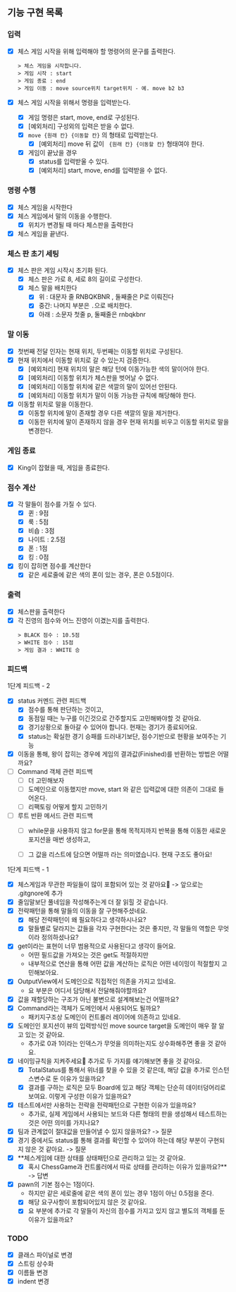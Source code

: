 ## 기능 구현 목록

### 입력

- [x] 체스 게임 시작을 위해 입력해야 할 명령어의 문구를 출력한다.
    ```text
  > 체스 게임을 시작합니다.
  > 게임 시작 : start
  > 게임 종료 : end
  > 게임 이동 : move source위치 target위치 - 예. move b2 b3
    ```

- [x] 체스 게임 시작을 위해서 명령을 입력받는다.
    - [x] 게임 명령은 start, move, end로 구성된다.
    - [x] [예외처리] 구성외의 입력은 받을 수 없다.
    - [x] `move {원래 칸} {이동할 칸}` 의 형태로 입력받는다.
        - [x] [예외처리] move 뒤 값이 ` {원래 칸} {이동할 칸}` 형태여야 한다.
    - [x] 게임이 끝났을 경우
        - [x] status를 입력받울 수 있다.
        - [x] [예외처리] start, move, end를 입력받을 수 없다.

### 명령 수행

- [x] 체스 게임을 시작한다
- [x] 체스 게임에서 말의 이동을 수행한다.
    - [x] 위치가 변경될 때 마다 체스판을 출력한다
- [x] 체스 게임을 끝낸다.

### 체스 판 초기 세팅

- [x] 체스 판은 게임 시작시 초기화 된다.
    - [x] 체스 판은 가로 8, 세로 8의 길이로 구성한다.
    - [x] 체스 말을 배치한다
        - [x] 위 : 대문자 줄 RNBQKBNR , 둘째줄은 P로 이뤄진다
        - [x] 중간: 나머지 부분은 `.`으로 배치한다.
        - [x] 아래 : 소문자 첫줄 p, 둘째줄은 rnbqkbnr

### 말 이동

- [x] 첫번째 전달 인자는 현재 위치, 두번째는 이동할 위치로 구성된다.
- [x] 현재 위치에서 이동할 위치로 갈 수 있는지 검증한다.
    - [x] [예외처리] 현재 위치의 말은 해당 턴에 이동가능한 색의 말이어야 한다.
    - [x] [예외처리] 이동할 위치가 체스판을 벗어날 수 없다.
    - [x] [예외처리] 이동할 위치에 같은 색깔의 말이 있어선 안된다.
    - [x] [예외처리] 이동할 위치가 말이 이동 가능한 규칙에 해당해야 한다.
- [x] 이동할 위치로 말을 이동한다.
    - [x] 이동할 위치에 말이 존재할 경우 다른 색깔의 말을 제거한다.
    - [x] 이동한 위치에 말이 존재하지 않을 경우 현재 위치를 비우고 이동할 위치로 말을 변경한다.

### 게임 종료

- [x] King이 잡혔을 때, 게임을 종료한다.

### 점수 계산

- [x] 각 말들이 점수를 가질 수 있다.
    - [x] 퀸 : 9점
    - [x] 룩 : 5점
    - [x] 비숍 : 3점
    - [x] 나이트 : 2.5점
    - [x] 폰 : 1점
    - [x] 킹 : 0점
- [x] 킹이 잡히면 점수를 계산한다
    - [x] 같은 세로줄에 같은 색의 폰이 있는 경우, 폰은 0.5점이다.

### 출력

- [x] 체스판을 출력한다
- [x] 각 진영의 점수와 어느 진영이 이겼는지를 출력한다.
  ```text
  > BLACK 점수 : 10.5점
  > WHITE 점수 : 15점
  > 게임 결과 : WHITE 승
  ```

### 피드백

1단계 피드백 - 2

- [x] status 커멘드 관련 피드백
    - [x] 점수를 통해 판단하는 것이고,
    - [x] 동점일 때는 누구를 이긴것으로 간주할지도 고민해봐야할 것 같아요.
    - [x] 경기상황으로 돌아갈 수 있어야 합니다. 현재는 경기가 종료되어요.
    - [x] status는 확실한 경기 승패를 드러내기보단, 점수기반으로 현황을 보여주는 기능
- [x] 이동을 통해, 왕이 잡히는 경우에 게임의 결과값(Finished)를 반환하는 방법은 어떨까요?
- [ ] Command 객체 관련 피드백
    - [ ] 더 고민해보자
    - [ ] 도메인으로 이동했지만 move, start 와 같은 입력값에 대한 의존이 그대로 들어온다.
    - [ ] 리팩토링 어떻게 할지 고민하기
- [ ] 루트 반환 메서드 관련 피드백
    - [ ] while문을 사용하지 않고 for문을 통해 목적지까지 반복을 통해 이동한 새로운 포지션을 매번 생성하고,
    - [ ] 그 값을 리스트에 담으면 어떨까 라는 의미였습니다. 현재 구조도 좋아요!


1단계 피드백 - 1

- [x] 체스게임과 무관한 파일들이 많이 포함되어 있는 것 같아요🙂 -> 앞으로는 .gitgnore에 추가
- [x] 줄임말보단 풀네임을 작성해주는게 더 잘 읽힐 것 같습니다.
- [x] 전략패턴을 통해 말들의 이동을 잘 구현해주셨네요.
    - [x] 해당 전략패턴이 왜 필요하다고 생각하시나요?
    - [x] 말들별로 달라지는 값들을 각자 구현한다는 것은 좋지만, 각 말들의 역할은 무엇이라 정의하셨나요?
- [x] get이라는 표현이 너무 범용적으로 사용된다고 생각이 들어요.
    - 어떤 필드값을 가져오는 것은 get도 적절하지만
    - 내부적으로 연산을 통해 어떤 값을 계산하는 로직은 어떤 네이밍이 적절할지 고민해보아요.
- [x] OutputView에서 도메인으로 직접적인 의존을 가지고 있네요.
    - 요 부분은 어디서 담당해서 전달해줘야할까요?
- [x] 값을 재할당하는 구조가 아닌 불변으로 설계해보는건 어떨까요?
- [x] Command라는 객체가 도메인에서 사용되어도 될까요?
    - 패키지구조상 도메인이 컨트롤러 레이어에 의존하고 있네요.
- [x] 도메인인 포지션이 뷰의 입력방식인 move source target을 도메인이 매우 잘 알고 있는 것 같아요.
    - 추가로 0과 1이라는 인덱스가 무엇을 의미하는지도 상수화해주면 좋을 것 같아요.
- [x] 네이밍규칙을 지켜주세요🙂 추가로 두 가지를 얘기해보면 좋을 것 같아요.
    - [x] TotalStatus를 통해서 위너를 찾을 수 있을 것 같은데, 해당 값을 추가로 인스턴스변수로 둔 이유가 있을까요?
    - [x] 결과를 구하는 로직은 모두 Board에 있고 해당 객체는 단순히 데이터덩어리로 보여요. 이렇게 구성한 이유가 있을까요?
- [x] 테스트에서만 사용하는 전략을 전략패턴으로 구현한 이유가 있을까요?
    - 추가로, 실제 게임에서 사용되는 보드와 다른 형태의 판을 생성해서 테스트하는 것은 어떤 의미를 가지나요?
- [x] 팀과 관계없이 절대값을 만들어낼 수 있지 않을까요? -> 질문
- [x] 경기 중에서도 status를 통해 결과를 확인할 수 있어야 하는데 해당 부분이 구현되지 않은 것 같아요. -> 질문
- [x] **체스게임에 대한 상태를 상태패턴으로 관리하고 있는 것 같아요.
    - [x] 혹시 ChessGame과 컨트롤러에서 따로 상태를 관리하는 이유가 있을까요?** -> 답변
- [x] pawn의 기본 점수는 1점이다.
    - 하지만 같은 세로줄에 같은 색의 폰이 있는 경우 1점이 아닌 0.5점을 준다.
    - [x] 해당 요구사항이 포함되어있지 않은 것 같아요.
    - [x] 요 부분에 추가로 각 말들이 자신의 점수를 가지고 있지 않고 별도의 객체를 둔 이유가 있을까요?

### TODO

- [x] 클래스 파이널로 변경
- [x] 스트링 상수화
- [x] 이름들 변경
- [x] indent 변경
